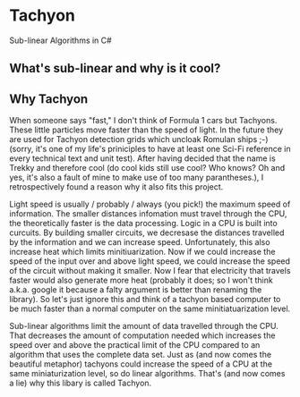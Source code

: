 # Tachyon
Sub-linear Algorithms in C#

## What's sub-linear and why is it cool? 


## Why Tachyon 
When someone says "fast," I don't think of Formula 1 cars but Tachyons. These little particles move faster than the speed of light. In the future they are used for Tachyon detection grids which uncloak Romulan ships ;-) (sorry, it's one of my life's priniciples to have at least one Sci-Fi reference in every technical text and unit test). After having decided that the name is Trekky and therefore cool (do cool kids still use cool? Who knows? Oh and yes, it's also a fault of mine to make use of too many parantheses.), I retrospectively found a reason why it also fits this project. 

Light speed is usually / probably / always (you pick!) the maximum speed of information. The smaller distances infomation must travel through the CPU, the theoretically faster is the data processing. Logic in a CPU is built into curcuits. By building smaller circuits, we decresase the distances travelled by the information and we can increase speed. Unfortunately, this also increase heat which limits minitiuarization. Now if we could increase the speed of the input over and above light speed, we could increase the speed of the circuit without making it smaller. Now I fear that electricity that travels faster would also generate more heat (probably it does; so I won't think a.k.a. google it because a falty argument is better than renaming the library). So let's just ignore this and think of a tachyon based computer to be much faster than a normal computer on the same minitiatuarization level.

Sub-linear algorithms limit the amount of data travelled through the CPU. That decreases the amount of computation needed which increases the speed over and above the practical limit of the CPU compared to an algorithm that uses the complete data set. Just as (and now comes the beautiful metaphor) tachyons could increase the speed of a CPU at the same miniaturization level, so do linear algorithms. That's (and now comes a lie) why this libary is called Tachyon. 
